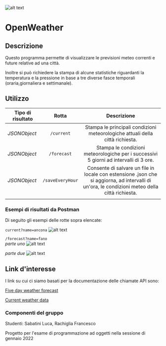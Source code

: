 ![alt text](https://img.shields.io/badge/OpenWeather-Readme-orange)
# OpenWeather 
## Descrizione
Questo programma permette di visualizzare le previsioni meteo correnti e future relative ad una città.

Inoltre si può richiedere la stampa di alcune statistiche riguardanti la temperatura e la pressione in base a tre diverse fasce temporali (oraria,giornaliera e settimanale).
## Utilizzo
| Tipo di risultato | Rotta   | Descrizione   |
|-------------------|:--------:|:-------------:|
| *JSONObject* |`/current`| Stampa le principali condizioni meteorologiche attuali della città richiesta. |
| *JSONObject* | `/forecast` | Stampa le condizioni meteorologiche per i successivi 5 giorni ad intervalli di 3 ore. |
| *JSONObject* | `/saveEveryHour` | Consente di salvare un file in locale con estensione .json che si aggiorna, ad intervalli di un'ora, le condizioni meteo della città richiesta. |
|  |     |       |


### Esempi di risultati da Postman
Di seguito gli esempi delle rotte sopra elencate:

`current?name=ancona`
![alt text](https://github.com/SabatiniLuca/ProgettoEsame/blob/main/OpenWeather.it/IMMgithub/responseCurrent.jpg)

`/forecast?name=fano`   
*parte uno*
![alt text](https://github.com/SabatiniLuca/ProgettoEsame/blob/main/OpenWeather.it/IMMgithub/responseForecast1.jpg)

*parte due*
![alt text](https://github.com/SabatiniLuca/ProgettoEsame/blob/main/OpenWeather.it/IMMgithub/responseForecast2.jpg)
## Link d'interesse
I link su cui ci siamo basati per la documentazione delle chiamate API sono:

[Five day weather forecast](https://openweathermap.org/forecast5#name5)

[Current weather data](https://openweathermap.org/current)
### Componenti del gruppo
Studenti: Sabatini Luca, Rachiglia Francesco

Progetto per l'esame di programmazione ad oggetti nella sessione di gennaio 2022

